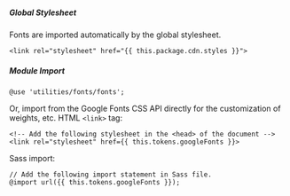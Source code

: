 ##### Global Stylesheet

Fonts are imported automatically by the global stylesheet.

    <link rel="stylesheet" href="{{ this.package.cdn.styles }}">

##### Module Import

    @use 'utilities/fonts/fonts';

Or, import from the Google Fonts CSS API directly for the customization of weights, etc. HTML `<link>` tag:

    <!-- Add the following stylesheet in the <head> of the document -->
    <link rel="stylesheet" href={{ this.tokens.googleFonts }}>

Sass import:

    // Add the following import statement in Sass file.
    @import url({{ this.tokens.googleFonts }});